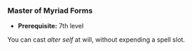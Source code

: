 ### Master of Myriad Forms
- **Prerequisite:** 7th level

You can cast *alter self* at will, without expending a spell slot.

<!--

-<< CHANGES >>-
- moved from 15th level
- 2nd-level spells ready by 7th

-->
